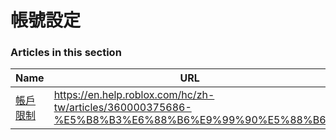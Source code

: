 # 帳號設定  
### Articles in this section
Name|URL
-|-
[帳戶限制](./帳戶限制.html) |https://en.help.roblox.com/hc/zh-tw/articles/360000375686-%E5%B8%B3%E6%88%B6%E9%99%90%E5%88%B6